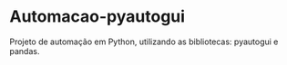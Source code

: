 # Automacao-pyautogui
Projeto de automação em Python, utilizando as bibliotecas: pyautogui e pandas.
